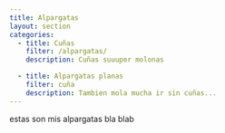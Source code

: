 ```yaml
---
title: Alpargatas
layout: section
categories:
  - title: Cuñas
    filter: /alpargatas/
    description: Cuñas suuuper molonas

  - title: Alpargatas planas
    filter: cuña
    description: Tambien mola mucha ir sin cuñas...
---
```


estas son mis alpargatas bla blab 